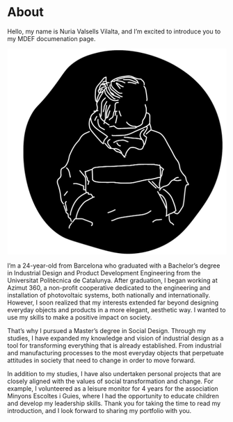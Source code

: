 # About


Hello, my name is Nuria Valsells Vilalta, and I’m excited to introduce you to my MDEF documenation page. 

![](../images/logo.png)

I’m a 24-year-old from Barcelona who graduated with a Bachelor’s degree in Industrial Design and Product Development Engineering from the Universitat Politècnica de Catalunya. After graduation, I began working at Azimut 360, a non-profit cooperative dedicated to the engineering and installation of photovoltaic systems, both nationally and internationally. However, I soon realized that my interests extended far beyond designing everyday objects and products in a more elegant, aesthetic way. I wanted to use my skills to make a positive impact on society.

That’s why I pursued a Master’s degree in Social Design. Through my studies, I have expanded my knowledge and vision of industrial design as a tool for transforming everything that is already established. From industrial and manufacturing processes to the most everyday objects that perpetuate attitudes in society that need to change in order
to move forward.

In addition to my studies, I have also undertaken personal projects that are closely aligned with the values of social transformation and change. For example, I volunteered as a leisure monitor for 4 years for the association Minyons Escoltes i Guies, where I had the opportunity to educate children and develop my leadership skills. Thank you for taking the time to read my introduction, and I look forward to sharing my portfolio with you.